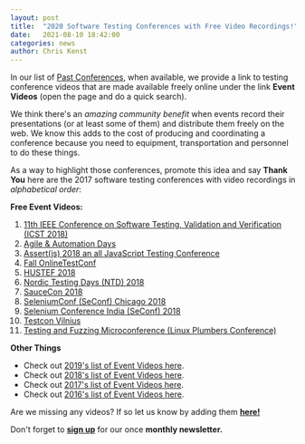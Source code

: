 ```yaml
---
layout: post
title:  "2020 Software Testing Conferences with Free Video Recordings!"
date:   2021-08-10 18:42:00
categories: news
author: Chris Kenst
---
```


In our list of <a href="/past" target="_blank">Past Conferences</a>, when available, we provide a link to testing conference videos that are made available freely online under the link **Event Videos** (open the page and do a quick search).

We think there's an *amazing community benefit* when events record their presentations (or at least some of them) and distribute them freely on the web. We know this adds to the cost of producing and coordinating a conference because you need to equipment, transportation and personnel to do these things. 

As a way to highlight those conferences, promote this idea and say **Thank You** here are the 2017 software testing conferences with video recordings in *alphabetical order*:

**Free Event Videos:**

1. <a href="http://www.es.mdh.se/icst2018/live/" target="_blank">11th IEEE Conference on Software Testing, Validation and Verification (ICST 2018) </a>
1. <a href="http://aadays.pl/2018-presentations/" target="_blank">Agile & Automation Days </a>
1. <a href="https://www.youtube.com/playlist?list=PLZ66c9_z3umNSrKSb5cmpxdXZcIPNvKGw" target="_blank">Assert(js) 2018 an all JavaScript Testing Conference </a>
1. <a href="https://www.youtube.com/playlist?list=PLg74w4qP0mfE2lTAkX2Wm0ZdA6y-5ZNjB" target="_blank">Fall OnlineTestConf </a>
1. <a href="https://youtu.be/7s-ToT0DrIU" target="_blank">HUSTEF 2018 </a>
1. <a href="https://www.youtube.com/playlist?list=PLF_V0R0nbO9x9JVkW2X0r3qoVKztv13pu" target="_blank">Nordic Testing Days (NTD) 2018 </a>
1. <a href="https://www.youtube.com/watch?v=B-s1JS_wpaA&list=PL67l1VPxOnT4B8ClvBQXPwIV5LwQomF2o" target="_blank">SauceCon 2018 </a>
1. <a href="https://www.youtube.com/playlist?list=PLRdSclUtJDYUkhPwOhIrjA2BPbnw2Vrlm" target="_blank">SeleniumConf (SeConf) Chicago 2018 </a>
1. <a href="https://www.youtube.com/playlist?list=PL9Z-JgiTsOYRckLp3pVtEQ7HYHaN-M_Zq" target="_blank">Selenium Conference India (SeConf) 2018 </a>
1. <a href="https://www.youtube.com/playlist?list=PLqYhGsQ9iSEp1GYrqtIHeIr3CDIqmPaxS" target="_blank">Testcon Vilnius </a>
1. <a href="https://www.youtube.com/watch?v=UwZ1sWHD5zI" target="_blank">Testing and Fuzzing Microconference (Linux Plumbers Conference) </a>

**Other Things**

- Check out <a href="/news/2020/09/24/2019-videos.html" target="_blank">2019's list of Event Videos here</a>.
- Check out <a href="/news/2021-07-29-2018-videos.html" target="_blank">2018's list of Event Videos here</a>.
- Check out <a href="/news/2017/12/12/2017-videos.html" target="_blank">2017's list of Event Videos here</a>.
- Check out <a href="/news/2017/12/11/2016-videos.html" target="_blank">2016's list of Event Videos here</a>.

Are we missing any videos? If so let us know by adding them **<a href="https://github.com/TestingConferences/testingconferences.github.io/blob/master/_data/past.yml" target="_blank">here!</a>**

Don't forget to **[sign up](http://eepurl.com/c4paYT)** for our once **monthly newsletter.**
